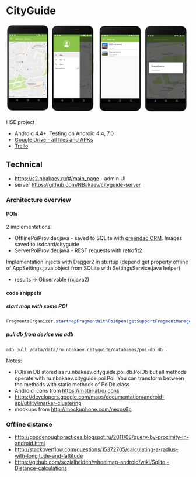 # CityGuide

 ![](https://github.com/NBakaev/binary/raw/master/cityguide/all.png)

HSE project

 - Android 4.4+. Testing on Android 4.4, 7.0
 - [Google Drive - all files and APKs](https://drive.google.com/open?id=0BzCXhxh5Y3--WlVnV2JOZDdpVzg)
 - [Trello](https://trello.com/b/CvkJB18L/hse-cityguide)
 
## Technical
 - https://s2.nbakaev.ru/#/main_page - admin UI
 - server https://github.com/NBakaev/cityguide-server
 
### Architecture overview

#### POIs

2 implementations:

 - OfflinePoiProvider.java - saved to SQLite with [greendao ORM](http://greenrobot.org/greendao/documentation/). Images saved to /sdcard/cityguide
 - ServerPoiProvider.java - REST requests with retrofit2

Implementation injects with Dagger2 in sturtup (depend get property offline of AppSettings.java object from SQLite with SettingsService.java helper)

 - results -> Observable (rxjava2)
 

#### code snippets

##### start map with some POI
```java
FragmentsOrganizer.startMapFragmentWithPoiOpen(getSupportFragmentManager(), poiId);
```

##### pull db from device via adb
`adb pull /data/data/ru.nbakaev.cityguide/databases/poi-db.db .`

Notes:
 - POIs in DB stored as ru.nbakaev.cityguide.poi.db.PoiDb but all methods operate with ru.nbakaev.cityguide.poi.Poi. You can transform between tho methods with static methods of PoiDb.class
 - Android icons from https://material.io/icons
 - https://developers.google.com/maps/documentation/android-api/utility/marker-clustering
 - mockups from http://mockuphone.com/nexus6p

### Offline distance
 - http://goodenoughpractices.blogspot.ru/2011/08/query-by-proximity-in-android.html
 - http://stackoverflow.com/questions/15372705/calculating-a-radius-with-longitude-and-lattitude
 - https://github.com/sozialhelden/wheelmap-android/wiki/Sqlite,-Distance-calculations
